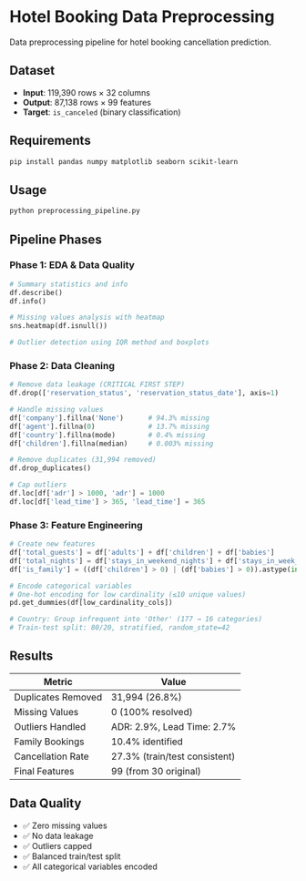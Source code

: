 # Hotel Booking Data Preprocessing

Data preprocessing pipeline for hotel booking cancellation prediction.

## Dataset
- **Input**: 119,390 rows × 32 columns
- **Output**: 87,138 rows × 99 features
- **Target**: `is_canceled` (binary classification)

## Requirements
```bash
pip install pandas numpy matplotlib seaborn scikit-learn
```

## Usage
```python
python preprocessing_pipeline.py
```

## Pipeline Phases

### Phase 1: EDA & Data Quality
```python
# Summary statistics and info
df.describe()
df.info()

# Missing values analysis with heatmap
sns.heatmap(df.isnull())

# Outlier detection using IQR method and boxplots
```

### Phase 2: Data Cleaning
```python
# Remove data leakage (CRITICAL FIRST STEP)
df.drop(['reservation_status', 'reservation_status_date'], axis=1)

# Handle missing values
df['company'].fillna('None')      # 94.3% missing
df['agent'].fillna(0)             # 13.7% missing  
df['country'].fillna(mode)        # 0.4% missing
df['children'].fillna(median)     # 0.003% missing

# Remove duplicates (31,994 removed)
df.drop_duplicates()

# Cap outliers
df.loc[df['adr'] > 1000, 'adr'] = 1000
df.loc[df['lead_time'] > 365, 'lead_time'] = 365
```

### Phase 3: Feature Engineering
```python
# Create new features
df['total_guests'] = df['adults'] + df['children'] + df['babies']
df['total_nights'] = df['stays_in_weekend_nights'] + df['stays_in_week_nights']
df['is_family'] = ((df['children'] > 0) | (df['babies'] > 0)).astype(int)

# Encode categorical variables
# One-hot encoding for low cardinality (≤10 unique values)
pd.get_dummies(df[low_cardinality_cols])

# Country: Group infrequent into 'Other' (177 → 16 categories)
# Train-test split: 80/20, stratified, random_state=42
```

## Results
| Metric | Value |
|--------|-------|
| Duplicates Removed | 31,994 (26.8%) |
| Missing Values | 0 (100% resolved) |
| Outliers Handled | ADR: 2.9%, Lead Time: 2.7% |
| Family Bookings | 10.4% identified |
| Cancellation Rate | 27.3% (train/test consistent) |
| Final Features | 99 (from 30 original) |

## Data Quality
- ✅ Zero missing values
- ✅ No data leakage
- ✅ Outliers capped
- ✅ Balanced train/test split
- ✅ All categorical variables encoded
